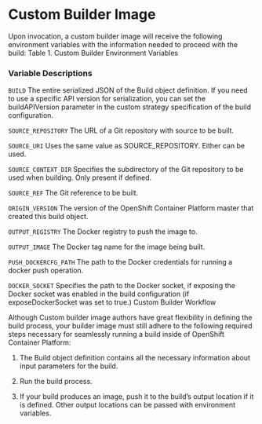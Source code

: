 # Custom Builder Image

Upon invocation, a custom builder image will receive the following environment variables with the information needed to proceed with the build:
Table 1. Custom Builder Environment Variables

### Variable Descriptions

`BUILD`                The entire serialized JSON of the Build object definition. If you need to use a specific API version for serialization, you can set the buildAPIVersion parameter in the custom strategy specification of the build configuration.

`SOURCE_REPOSITORY`    The URL of a Git repository with source to be built.

`SOURCE_URI`           Uses the same value as SOURCE_REPOSITORY. Either can be used.

`SOURCE_CONTEXT_DIR`   Specifies the subdirectory of the Git repository to be used when building. Only present if defined.

`SOURCE_REF`           The Git reference to be built.

`ORIGIN_VERSION`       The version of the OpenShift Container Platform master that created this build object.

`OUTPUT_REGISTRY`      The Docker registry to push the image to.

`OUTPUT_IMAGE`         The Docker tag name for the image being built.

`PUSH_DOCKERCFG_PATH`  The path to the Docker credentials for running a docker push operation.

`DOCKER_SOCKET`        Specifies the path to the Docker socket, if exposing the Docker socket was enabled in the build configuration (if exposeDockerSocket was set to true.)
Custom Builder Workflow


Although Custom builder image authors have great flexibility in defining the build process, your builder image must still adhere to the following required steps necessary for seamlessly running a build inside of OpenShift Container Platform:

1.    The Build object definition contains all the necessary information about input parameters for the build.

2.    Run the build process.

3.    If your build produces an image, push it to the build’s output location if it is defined. Other output locations can be passed with environment variables.




